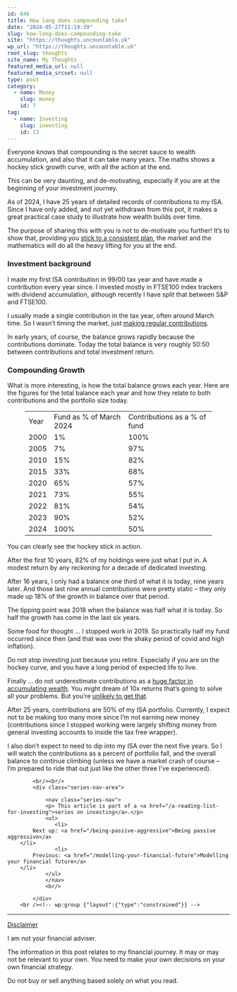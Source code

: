 ```yaml
---
id: 646
title: How long does compounding take?
date: "2024-05-27T11:19:39"
slug: how-long-does-compounding-take
site: "https://thoughts.uncountable.uk"
wp_url: "https://thoughts.uncountable.uk"
root_slug: thoughts
site_name: My Thoughts
featured_media_url: null
featured_media_srcset: null
type: post
category:
  - name: Money
    slug: money
    id: 7
tag:
  - name: Investing
    slug: investing
    id: 13
---
```



<p>Everyone knows that compounding is the secret sauce to wealth accumulation, and also that it can take many years.  The maths shows a hockey stick growth curve, with all the action at the end.  </p>



<p>This can be very daunting, and de-motivating, especially if you are at the beginning of your investment journey.  </p>



<p>As of 2024, I have 25 years of detailed records of contributions to my ISA. Since I have only added, and not yet withdrawn from this pot, it makes a great practical case study to illustrate how wealth builds over time.</p>



<p>The purpose of sharing this with you is not to de-motivate you further!  It&#8217;s to show that, providing you <a href="https://thoughts.uncountable.uk/being-passive-aggressive/" data-type="post" data-id="552">stick to a consistent plan</a>, the market and the mathematics will do all the heavy lifting for you at the end.</p>



<h3 class="wp-block-heading">Investment background</h3>



<p>I made my first ISA contribution in 99/00 tax year and have made a contribution every year since. I invested mostly in FTSE100 index trackers with dividend accumulation, although recently I have split that between S&amp;P and FTSE100.</p>



<p>I usually made a single contribution in the tax year, often around March time.  So I wasn&#8217;t timing the market, just <a href="https://thoughts.uncountable.uk/most-important-factors-for-accumulating-wealth/" data-type="post" data-id="228">making regular contributions</a>.</p>



<p>In early years, of course, the balance grows rapidly because the contributions dominate. Today the total balance is very roughly 50:50 between contributions and total investment return.</p>



<h3 class="wp-block-heading">Compounding Growth</h3>



<p>What is more interesting, is how the total balance grows each year. Here are the figures for the total balance each year and how they relate to both contributions and the portfolio size today.</p>



<figure class="wp-block-table"><table><tbody><tr><td>Year</td><td class="has-text-align-center" data-align="center">Fund as % of March 2024</td><td class="has-text-align-center" data-align="center">Contributions as a % of fund</td></tr><tr><td>2000</td><td class="has-text-align-center" data-align="center">1%</td><td class="has-text-align-center" data-align="center">100%</td></tr><tr><td>2005</td><td class="has-text-align-center" data-align="center">7%</td><td class="has-text-align-center" data-align="center">97%</td></tr><tr><td>2010</td><td class="has-text-align-center" data-align="center">15%</td><td class="has-text-align-center" data-align="center">82%</td></tr><tr><td>2015</td><td class="has-text-align-center" data-align="center">33%</td><td class="has-text-align-center" data-align="center">68%</td></tr><tr><td>2020</td><td class="has-text-align-center" data-align="center">65%</td><td class="has-text-align-center" data-align="center">57%</td></tr><tr><td>2021</td><td class="has-text-align-center" data-align="center">73%</td><td class="has-text-align-center" data-align="center">55%</td></tr><tr><td>2022</td><td class="has-text-align-center" data-align="center">81%</td><td class="has-text-align-center" data-align="center">54%</td></tr><tr><td>2023</td><td class="has-text-align-center" data-align="center">90%</td><td class="has-text-align-center" data-align="center">52%</td></tr><tr><td>2024</td><td class="has-text-align-center" data-align="center">100%</td><td class="has-text-align-center" data-align="center">50%</td></tr></tbody></table></figure>



<p>You can clearly see the hockey stick in action.  </p>



<p>After the first 10 years, 82% of my holdings were just what I put in.  A modest return by any reckoning for a decade of dedicated investing.</p>



<p>After 16 years, I only had a balance one third of what it is today, nine years later.  And those last nine annual contributions were pretty static &#8211; they only made up 18% of the growth in balance over that period.</p>



<p>The tipping point was 2018 when the balance was half what it is today.  So half the growth has come in the last six years.</p>



<p>Some food for thought &#8230; I stopped work in 2019. So practically half my fund occurred since then (and that was over the shaky period of covid and high inflation).</p>



<p>Do not stop investing just because you retire. Especially if you are on the hockey curve, and you have a long period of expected life to live.</p>



<p>Finally &#8230; do not underestimate contributions as a <a href="https://thoughts.uncountable.uk/most-important-factors-for-accumulating-wealth/" data-type="post" data-id="228">huge factor in accumulating wealth</a>.  You might dream of 10x returns that&#8217;s going to solve all your problems.  But you&#8217;re <a href="https://thoughts.uncountable.uk/this-is-your-morning-wake-up-call/" data-type="post" data-id="239">unlikely to get that</a>.  </p>



<p>After 25 years, contributions are 50% of my ISA portfolio.  Currently, I expect not to be making too many more since I&#8217;m not earning new money (contributions since I stopped working were largely shifting money from general investing accounts to inside the tax free wrapper).</p>



<p>I also don&#8217;t expect to need to dip into my ISA over the next five years.  So I will watch the contributions as a percent of portfolio fall, and the overall balance to continue climbing (unless we have a market crash of course &#8211; I&#8217;m prepared to ride that out just like the other three I&#8217;ve experienced).</p>

			<br/><br/>
			<div class="series-nav-area">
			   
				<nav class="series-nav">
				<p> This article is part of a <a href="/a-reading-list-for-investing">series on investing</a>.</p>
				<ul> 
				   <li>
		    Next up: <a href="/being-passive-aggressive">Being passive aggressive</a>
		</li>
				   <li>
		    Previous: <a href="/modelling-your-financial-future">Modelling your financial future</a>
		</li>
				</ul>
				</nav>
				<br/>
				
			</div>
		<br /><!-- wp:group {"layout":{"type":"constrained"}} -->
<div class="wp-block-group"><!-- wp:separator {"style":{"spacing":{"margin":{"top":"var:preset|spacing|40","bottom":"0"}}}} -->
<hr class="wp-block-separator has-alpha-channel-opacity" style="margin-top:var(--wp--preset--spacing--40);margin-bottom:0"/>
<!-- /wp:separator -->

<!-- wp:paragraph {"style":{"typography":{"textDecoration":"underline"}}} -->
<p style="text-decoration:underline">Disclaimer</p>
<!-- /wp:paragraph -->

<!-- wp:paragraph -->
<p>I am not your financial adviser.   </p>
<!-- /wp:paragraph -->

<!-- wp:paragraph -->
<p>The information in this post relates to my financial journey.  It may or may not be relevant to your own.  You need to make your own decisions on your own financial strategy.</p>
<!-- /wp:paragraph -->

<!-- wp:paragraph -->
<p>Do not buy or sell anything based solely on what you read.</p>
<!-- /wp:paragraph --></div>
<!-- /wp:group -->